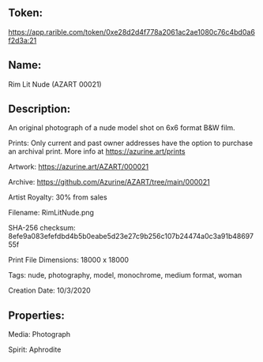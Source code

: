 ## Token:

https://app.rarible.com/token/0xe28d2d4f778a2061ac2ae1080c76c4bd0a6f2d3a:21

## Name:

Rim Lit Nude (AZART 00021)

## Description: 

An original photograph of a nude model shot on 6x6 format B&W film.

Prints: Only current and past owner addresses have the option to purchase an archival print. More info at https://azurine.art/prints

Artwork: https://azurine.art/AZART/000021

Archive: https://github.com/Azurine/AZART/tree/main/000021

Artist Royalty: 30% from sales

Filename: RimLitNude.png

SHA-256 checksum: 8efe9a083efefdbd4b5b0eabe5d23e27c9b256c107b24474a0c3a91b4869755f

Print File Dimensions: 18000 x 18000

Tags: nude, photography, model, monochrome, medium format, woman

Creation Date: 10/3/2020

## Properties:

Media: Photograph

Spirit: Aphrodite